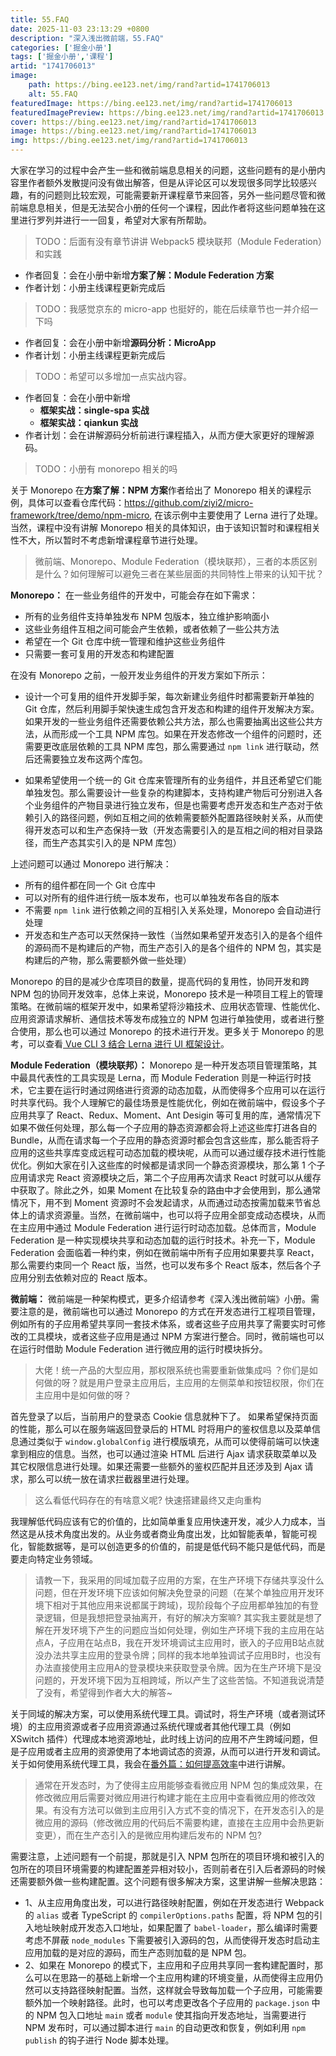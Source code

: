```yaml
---
title: 55.FAQ
date: 2025-11-03 23:13:29 +0800
description: "深入浅出微前端，55.FAQ"
categories: ['掘金小册']
tags: ['掘金小册','课程']
artid: "1741706013"
image:
    path: https://bing.ee123.net/img/rand?artid=1741706013
    alt: 55.FAQ
featuredImage: https://bing.ee123.net/img/rand?artid=1741706013
featuredImagePreview: https://bing.ee123.net/img/rand?artid=1741706013
cover: https://bing.ee123.net/img/rand?artid=1741706013
image: https://bing.ee123.net/img/rand?artid=1741706013
img: https://bing.ee123.net/img/rand?artid=1741706013
---
```


大家在学习的过程中会产生一些和微前端息息相关的问题，这些问题有的是小册内容里作者额外发散提问没有做出解答，但是从评论区可以发现很多同学比较感兴趣，有的问题则比较宏观，可能需要新开课程章节来回答，另外一些问题尽管和微前端息息相关，但是无法契合小册的任何一个课程，因此作者将这些问题单独在这里进行罗列并进行一一回复，希望对大家有所帮助。


> TODO：后面有没有章节讲讲 Webpack5 模块联邦（Module Federation）和实践

- 作者回复：会在小册中新增**方案了解：Module Federation 方案**
- 作者计划：小册主线课程更新完成后


> TODO：我感觉京东的 micro-app 也挺好的，能在后续章节也一并介绍一下吗

- 作者回复：会在小册中新增**源码分析：MicroApp**
- 作者计划：小册主线课程更新完成后

> TODO：希望可以多增加一点实战内容。

- 作者回复：会在小册中新增
    - **框架实战：single-spa 实战**
    - **框架实战：qiankun 实战**
- 作者计划：会在讲解源码分析前进行课程插入，从而方便大家更好的理解源码。


> TODO：小册有 monorepo 相关的吗

关于 Monorepo 在**方案了解：NPM 方案**作者给出了 Monorepo 相关的课程示例，具体可以查看仓库代码：https://github.com/ziyi2/micro-framework/tree/demo/npm-micro, 在该示例中主要使用了 Lerna 进行了处理。当然，课程中没有讲解 Monorepo 相关的具体知识，由于该知识暂时和课程相关性不大，所以暂时不考虑新增课程章节进行处理。


> 微前端、Monorepo、Module Federation（模块联邦），三者的本质区别是什么？如何理解可以避免三者在某些层面的共同特性上带来的认知干扰？

**Monorepo：** 在一些业务组件的开发中，可能会存在如下需求：

- 所有的业务组件支持单独发布 NPM 包版本，独立维护影响面小
- 这些业务组件互相之间可能会产生依赖，或者依赖了一些公共方法
- 希望在一个 Git 仓库中统一管理和维护这些业务组件
- 只需要一套可复用的开发态和构建配置

在没有 Monorepo 之前，一般开发业务组件的开发方案如下所示：

- 设计一个可复用的组件开发脚手架，每次新建业务组件时都需要新开单独的 Git 仓库，然后利用脚手架快速生成包含开发态和构建的组件开发解决方案。如果开发的一些业务组件还需要依赖公共方法，那么也需要抽离出这些公共方法，从而形成一个工具 NPM 库包。如果在开发态修改一个组件的问题时，还需要更改底层依赖的工具 NPM 库包，那么需要通过 `npm link` 进行联动，然后还需要独立发布这两个库包。

- 如果希望使用一个统一的 Git 仓库来管理所有的业务组件，并且还希望它们能单独发包。那么需要设计一些复杂的构建脚本，支持构建产物后可分别进入各个业务组件的产物目录进行独立发布，但是也需要考虑开发态和生产态对于依赖引入的路径问题，例如互相之间的依赖需要额外配置路径映射关系，从而使得开发态可以和生产态保持一致（开发态需要引入的是互相之间的相对目录路径，而生产态其实引入的是 NPM 库包）

上述问题可以通过 Monorepo 进行解决：

- 所有的组件都在同一个 Git 仓库中
- 可以对所有的组件进行统一版本发布，也可以单独发布各自的版本
- 不需要 `npm link` 进行依赖之间的互相引入关系处理，Monorepo 会自动进行处理
- 开发态和生产态可以天然保持一致性（当然如果希望开发态引入的是各个组件的源码而不是构建后的产物，而生产态引入的是各个组件的 NPM 包，其实是构建后的产物，那么需要额外做一些处理）

Monorepo 的目的是减少仓库项目的数量，提高代码的复用性，协同开发和跨 NPM 包的协同开发效率，总体上来说，Monorepo 技术是一种项目工程上的管理策略。在微前端的框架开发中，如果希望将沙箱技术、应用状态管理、性能优化、应用资源请求解析、通信技术等发布成独立的 NPM 包进行单独使用，或者进行整合使用，那么也可以通过 Monorepo 的技术进行开发。更多关于 Monorepo 的思考，可以查看[ Vue CLI 3 结合 Lerna 进行 UI 框架设计](https://juejin.cn/post/6844903817776103431)。


**Module Federation（模块联邦）：** Monorepo 是一种开发态项目管理策略，其中最具代表性的工具实现是 Lerna，而 Module Federation 则是一种运行时技术，它主要在运行时通过网络进行资源的动态加载，从而使得多个应用可以在运行时共享代码。我个人理解它的最佳场景是性能优化，例如在微前端中，假设多个子应用共享了 React、Redux、Moment、Ant Desigin 等可复用的库，通常情况下如果不做任何处理，那么每一个子应用的静态资源都会将上述这些库打进各自的 Bundle，从而在请求每一个子应用的静态资源时都会包含这些库，那么能否将子应用的这些共享库变成远程可动态加载的模块呢，从而可以通过缓存技术进行性能优化。例如大家在引入这些库的时候都是请求同一个静态资源模块，那么第 1 个子应用请求完 React 资源模块之后，第二个子应用再次请求 React 时就可以从缓存中获取了。除此之外，如果 Moment 在比较复杂的路由中才会使用到，那么通常情况下，用不到 Moment 资源时不会发起请求，从而通过动态按需加载来节省总体上的请求资源量。当然，在微前端中，也可以将子应用全部变成动态模块，从而在主应用中通过 Module Federation 进行运行时动态加载。总体而言，Module Federation 是一种实现模块共享和动态加载的运行时技术。补充一下，Module Federation 会面临着一种约束，例如在微前端中所有子应用如果要共享 React，那么需要约束同一个 React 版，当然，也可以发布多个 React 版本，然后各个子应用分别去依赖对应的 React 版本。

**微前端：** 微前端是一种架构模式，更多介绍请参考《深入浅出微前端》小册。需要注意的是，微前端也可以通过 Monorepo 的方式在开发态进行工程项目管理，例如所有的子应用希望共享同一套技术体系，或者这些子应用共享了需要实时可修改的工具模块，或者这些子应用是通过 NPM 方案进行整合。同时，微前端也可以在运行时借助 Module Federation 进行微应用的运行时模块拆分。


> 大佬！统一产品的大型应用，那权限系统也需要重新做集成吗 ？你们是如何做的呀？就是用户登录主应用后，主应用的左侧菜单和按钮权限，你们在主应用中是如何做的呀？

首先登录了以后，当前用户的登录态 Cookie 信息就种下了。 如果希望保持页面的性能，那么可以在服务端返回登录后的 HTML 时将用户的鉴权信息以及菜单信息通过类似于 `window.globalConfig` 进行模版填充，从而可以使得前端可以快速拿到相应的信息。当然，也可以通过渲染 HTML 后进行 Ajax 请求获取菜单以及其它权限信息进行处理。如果还需要一些额外的鉴权匹配并且还涉及到 Ajax 请求，那么可以统一放在请求拦截器里进行处理。


> 这么看低代码存在的有啥意义呢? 快速搭建最终又走向重构

我理解低代码应该有它的价值的，比如简单重复应用快速开发，减少人力成本，当然这是从技术角度出发的。从业务或者商业角度出发，比如智能表单，智能可视化，智能数据等，是可以创造更多的价值的，前提是低代码不能只是低代码，而是要走向特定业务领域。

> 请教一下，我采用的同域加载子应用的方案，在生产环境下存储共享没什么问题，但在开发环境下应该如何解决免登录的问题（在某个单独应用开发环境下相对于其他应用来说都属于跨域)，现阶段每个子应用都单独加的有登录逻辑，但是我想把登录抽离开，有好的解决方案嘛? 其实我主要就是想了解在开发环境下产生的问题应当如何处理，例如生产环境下我的主应用在站点A，子应用在站点B，我在开发环境调试主应用时，嵌入的子应用B站点就没办法共享主应用的登录令牌；同样的我本地单独调试子应用B时，也没有办法直接使用主应用A的登录模块来获取登录令牌。因为在生产环境下是没问题的，开发环境下因为互相跨域，所以产生了这些苦恼。不知道我说清楚了没有，希望得到作者大大的解答~

关于同域的解决方案，可以使用系统代理工具。调试时，将生产环境（或者测试环境）的主应用资源或者子应用资源通过系统代理或者其他代理工具（例如 XSwitch 插件）代理成本地资源地址，此时线上访问的应用不产生跨域问题，但是子应用或者主应用的资源使用了本地调试态的资源，从而可以进行开发和调试。关于如何使用系统代理工具，我会在[番外篇：如何提高效率](https://juejin.cn/book/7258893482318626868/section/7292031353426542619)中进行讲解。


> 通常在开发态时，为了使得主应用能够查看微应用 NPM 包的集成效果，在修改微应用后需要对微应用进行构建才能在主应用中查看微应用的修改效果。有没有方法可以做到主应用引入方式不变的情况下，在开发态引入的是微应用的源码（修改微应用的代码后不需要构建，直接在主应用中会热更新变更），而在生产态引入的是微应用构建后发布的 NPM 包?

需要注意，上述问题有一个前提，那就是引入 NPM 包所在的项目环境和被引入的包所在的项目环境需要的构建配置差异相对较小，否则前者在引入后者源码的时候还需要额外做一些构建配置。这个问题有很多解决方案，这里讲解一些解决思路：

- 1、从主应用角度出发，可以进行路径映射配置，例如在开发态进行 Webpack 的 `alias` 或者 TypeScript 的 `compilerOptions.paths` 配置，将 NPM 包的引入地址映射成开发态入口地址，如果配置了 `babel-loader`，那么编译时需要考虑不屏蔽 `node_modules` 下需要被引入源码的包，从而使得开发态时启动主应用加载的是对应的源码，而生产态则加载的是 NPM 包。
- 2、如果在 Monorepo 的模式下，主应用和子应用共享同一套构建配置时，那么可以在思路一的基础上新增一个主应用构建的环境变量，从而使得主应用仍然可以支持路径映射配置。当然，这样就会导致每加载一个子应用，可能需要额外加一个映射路径。此时，也可以考虑更改各个子应用的 `package.json` 中的 NPM 包入口地址 `main` 或者 `module` 使其指向开发态地址，当需要进行 NPM 发布时，可以通过脚本进行 `main` 的自动更改和恢复，例如利用 `npm publish` 的钩子进行 Node 脚本处理。






